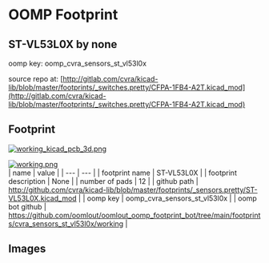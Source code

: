 # OOMP Footprint  
## ST-VL53L0X  by none  
  
oomp key: oomp_cvra_sensors_st_vl53l0x  
  
source repo at: [http://gitlab.com/cvra/kicad-lib/blob/master/footprints/_switches.pretty/CFPA-1FB4-A2T.kicad_mod](http://gitlab.com/cvra/kicad-lib/blob/master/footprints/_switches.pretty/CFPA-1FB4-A2T.kicad_mod)  
## Footprint  
  
[![working_kicad_pcb_3d.png](working_kicad_pcb_3d_600.png)](working_kicad_pcb_3d.png)  
  
[![working.png](working_600.png)](working.png)  
| name | value | 
| --- | --- | 
| footprint name | ST-VL53L0X | 
| footprint description | None | 
| number of pads | 12 | 
| github path | http://github.com/cvra/kicad-lib/blob/master/footprints/_sensors.pretty/ST-VL53L0X.kicad_mod | 
| oomp key | oomp_cvra_sensors_st_vl53l0x | 
| oomp bot github | https://github.com/oomlout/oomlout_oomp_footprint_bot/tree/main/footprints/cvra_sensors_st_vl53l0x/working | 
## Images  

